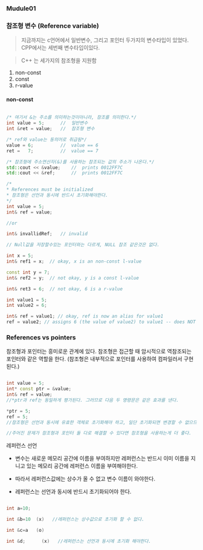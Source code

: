 ### Mudule01

### 참조형 변수 (Reference variable)
> 지금까지는 c언어에서 일반변수, 그리고 포인터 두가지의 변수타입이 있었다.
CPP에서는 세번째 변수타입이있다.

> C++ 는 세가지의 참조형을 지원함
1. non-const
2. const
3. r-value

#### non-const
> 
```cpp

/* 여기서 &는 주소를 의미하는것이아니라, 참조를 의미한다.*/
int value = 5;		//	일반변수
int &ret = value;	//	참조형 변수

/* ref와 value는 동의어로 취급됨*/
value = 6;			//	value == 6
ret	=	7;			//	value == 7

/* 참조형에 주소연산자(&)를 사용하는 참조되는 값의 주소가 나온다.*/
std::cout << &value;	//	prints 0012FF7C
std::cout << &ref;		//	prints 0012FF7C

/*
* References must be initialized
* 참조형은 선언과 동시에 반드시 초기화해야한다.
*/
int	value = 5;
int& ref = value;

//or

int& invallidRef;	// invalid

// Null값을 저장할수있는 포인터와는 다르게, NULL 참조 같은것은 없다.

int	x = 5;
int& ref1 = x;	// okay, x is an non-const l-value

const int y = 7;
int& ref2 = y;	// not okay, y is a const l-value

int& ret3 = 6;	// not okay, 6 is a r-value

int value1 = 5; 
int value2 = 6; 

int& ref = value1; // okay, ref is now an alias for value1 
ref = value2; // assigns 6 (the value of value2) to value1 -- does NOT change the reference!

```

### References vs pointers

참조형과 포인터는 흥미로운 관계에 있다. 참조형은 접근할 때 암시적으로 역참조되는 포인터와 같은 역할을 한다. (참조형은 내부적으로 포인터를 사용하여 컴파일러서 구현된다.)

```cpp

int value = 5;
int* const ptr = &value;
int& ref = value;
//*ptr과 ref는 동일하게 평가된다. 그러므로 다음 두 명령문은 같은 효과를 낸다.

*ptr = 5;
ref = 5;
//참조형은 선언과 동시에 유효한 객체로 초기화해야 하고, 일단 초기화되면 변경할 수 없으므로 포인터보다 사용하는 것이 훨씬 안전하다. (널 포인터를 역참조하면 위험하다.)

//주어진 문제가 참조형과 포인터 둘 다로 해결할 수 있다면 참조형을 사용하는게 더 좋다.


```


레퍼런스 선언
- 변수는 새로운 메모리 공간에 이름을 부여하지만 레퍼런스는 반드시 이미 이름을 지니고 있는 메모리 공간에 레퍼런스 이름을 부여해야한다.

- 따라서 레퍼런스값에는 상수가 올 수 없고 변수 이름이 와야한다.

- 레퍼런스는 선언과 동시에 반드시 초기화되어야 한다.

```cpp

int a=10;

int &b=10  (x)   //레퍼런스는 상수값으로 초기화 할 수 없다.

int &c=a   (o)

int &d;      (x)   //레퍼런스는 선언과 동시에 초기화 해야한다.

```
